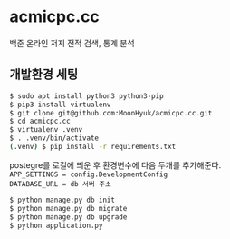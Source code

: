 # acmicpc.cc

백준 온라인 저지 전적 검색, 통계 분석

## 개발환경 세팅

```bash
$ sudo apt install python3 python3-pip
$ pip3 install virtualenv
$ git clone git@github.com:MoonHyuk/acmicpc.cc.git
$ cd acmicpc.cc
$ virtualenv .venv
$ . .venv/bin/activate
(.venv) $ pip install -r requirements.txt
```

postegre를 로컬에 띄운 후 환경변수에 다음 두개를 추가해준다.  
`APP_SETTINGS = config.DevelopmentConfig`  
`DATABASE_URL = db 서버 주소`  

```bash
$ python manage.py db init
$ python manage.py db migrate
$ python manage.py db upgrade
$ python application.py
```
